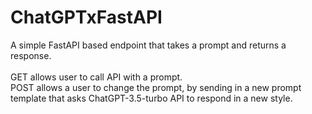 # ChatGPTxFastAPI
A simple FastAPI based endpoint that takes a prompt and returns a response.<br>
<br>
GET allows user to call API with a prompt.<br>
POST allows a user to change the prompt, by sending in a new prompt template that asks ChatGPT-3.5-turbo API to respond in a new style.<br>
